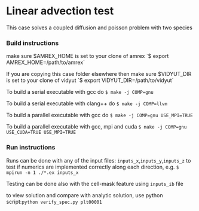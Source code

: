 # Linear advection test

This case solves a coupled diffusion and poisson problem 
with two species

### Build instructions

make sure $AMREX_HOME is set to your clone of amrex
`$ export AMREX_HOME=/path/to/amrex`

If you are copying this case folder elsewhere then
make sure $VIDYUT_DIR is set to your clone of vidyut
`$ export VIDYUT_DIR=/path/to/vidyut`

To build a serial executable with gcc do
`$ make -j COMP=gnu`

To build a serial executable with clang++ do
`$ make -j COMP=llvm`

To build a parallel executable with gcc do
`$ make -j COMP=gnu USE_MPI=TRUE`

To build a parallel executable with gcc, mpi and cuda
`$ make -j COMP=gnu USE_CUDA=TRUE USE_MPI=TRUE`

### Run instructions

Runs can be done with any of the input files:
`inputs_x`,`inputs_y`,`inputs_z` to test if numerics 
are implemented correctly along each direction, e.g.
`$ mpirun -n 1 ./*.ex inputs_x`

Testing can be done also with the cell-mask feature 
using `inputs_ib` file

to view solution and compare with analytic solution, use 
python script:`python verify_spec.py plt00001`
